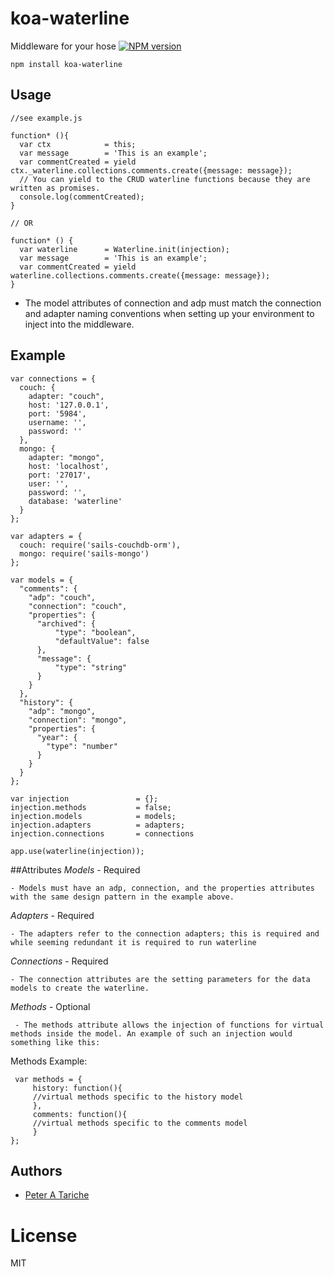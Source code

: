 # koa-waterline
  Middleware for your hose
  [![NPM version][npm-image]][npm-url]

    npm install koa-waterline

## Usage

    //see example.js

    function* (){
      var ctx            = this;
      var message        = 'This is an example';
      var commentCreated = yield ctx._waterline.collections.comments.create({message: message});
      // You can yield to the CRUD waterline functions because they are written as promises.
      console.log(commentCreated);
    }

    // OR

    function* () {
      var waterline      = Waterline.init(injection);
      var message        = 'This is an example';
      var commentCreated = yield waterline.collections.comments.create({message: message});
    }

   * The model attributes of connection and adp must match the connection and adapter naming conventions when setting up your environment to inject into the middleware.

## Example

    var connections = {
      couch: {
        adapter: "couch",
        host: '127.0.0.1',
        port: '5984',
        username: '',
        password: ''
      },
      mongo: {
        adapter: "mongo",
        host: 'localhost',
        port: '27017',
        user: '',
        password: '',
        database: 'waterline'
      }
    };

    var adapters = {
      couch: require('sails-couchdb-orm'),
      mongo: require('sails-mongo')
    };

    var models = {
      "comments": {
        "adp": "couch",
        "connection": "couch",
        "properties": {
          "archived": {
              "type": "boolean",
              "defaultValue": false
          },
          "message": {
              "type": "string"
          }
        }
      },
      "history": {
        "adp": "mongo",
        "connection": "mongo",
        "properties": {
          "year": {
            "type": "number"
          }
        }
      }
    };

    var injection               = {};
    injection.methods           = false;
    injection.models            = models;
    injection.adapters          = adapters;
    injection.connections       = connections

    app.use(waterline(injection));


##Attributes
*Models* - Required

    - Models must have an adp, connection, and the properties attributes with the same design pattern in the example above.

*Adapters* - Required

    - The adapters refer to the connection adapters; this is required and while seeming redundant it is required to run waterline

*Connections* - Required

    - The connection attributes are the setting parameters for the data models to create the waterline.
*Methods* - Optional

     - The methods attribute allows the injection of functions for virtual methods inside the model. An example of such an injection would something like this:

Methods Example:

     var methods = {
         history: function(){
         //virtual methods specific to the history model
         },
         comments: function(){
         //virtual methods specific to the comments model
         }
    };

## Authors

  - [Peter A Tariche](https://github.com/ptariche)

# License

  MIT

[npm-image]: https://img.shields.io/npm/v/koa-waterline.svg?style=flat-square
[npm-url]: https://npmjs.org/package/koa-waterline
